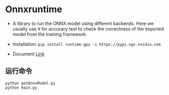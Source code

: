 # Onnxruntime

+ A library to run the ONNX model using different backends. Here we usually use it for accuracy test to check the correctness of the exported model from the training framework.

+ Installation: `pip install runtime-gpu -i https://pypi.ngc.nvidia.com`

+ Document [Link](https://onnxruntime.ai/)

## 运行命令  

```shell
python getOnnxModel.py
python main.py
```

